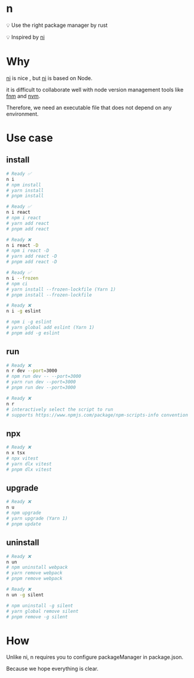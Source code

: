 # n

💡 Use the right package manager by rust

💡 Inspired by [ni](https://github.com/antfu/ni)

# Why

[ni](https://github.com/antfu/ni) is nice , but [ni](https://github.com/antfu/ni) is based on Node.

it is difficult to collaborate well with node version management tools like [fnm](https://github.com/Schniz/fnm) and [nvm](https://github.com/nvm-sh/nvm).

Therefore, we need an executable file that does not depend on any environment.

# Use case

## install

```bash
# Ready ✅
n i
# npm install
# yarn install
# pnpm install
```

```bash
# Ready ✅
n i react
# npm i react
# yarn add react
# pnpm add react
```

```bash
# Ready ❌
n i react -D
# npm i react -D
# yarn add react -D
# pnpm add react -D
```

```bash
# Ready ✅
n i --frozen
# npm ci
# yarn install --frozen-lockfile (Yarn 1)
# pnpm install --frozen-lockfile
```

```bash
# Ready ❌
n i -g eslint

# npm i -g eslint
# yarn global add eslint (Yarn 1)
# pnpm add -g eslint

```

## run

```bash
# Ready ❌
n r dev --port=3000
# npm run dev -- --port=3000
# yarn run dev --port=3000
# pnpm run dev --port=3000
```

```bash
# Ready ❌
n r
# interactively select the script to run
# supports https://www.npmjs.com/package/npm-scripts-info convention
```

## npx

```bash
# Ready ❌
n x tsx
# npx vitest
# yarn dlx vitest
# pnpm dlx vitest
```

## upgrade

```bash
# Ready ❌
n u
# npm upgrade
# yarn upgrade (Yarn 1)
# pnpm update
```

## uninstall

```bash
# Ready ❌
n un
# npm uninstall webpack
# yarn remove webpack
# pnpm remove webpack
```

```bash
# Ready ❌
n un -g silent

# npm uninstall -g silent
# yarn global remove silent
# pnpm remove -g silent
```

# How

Unlike ni, n requires you to configure packageManager in package.json.

Because we hope everything is clear.

